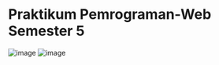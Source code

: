 # Praktikum Pemrograman-Web Semester 5
![image](https://user-images.githubusercontent.com/72422140/138583677-2cd3590c-b448-4d08-9e6b-59bfef49f38c.png)
![image](https://user-images.githubusercontent.com/72422140/138583693-84fc1181-b5c1-4c69-84f9-b97623b9714e.png)
